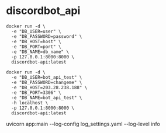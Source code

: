 # discordbot_api


```
docker run -d \
  -e "DB_USER=user" \
  -e "DB_PASSWORD=password" \
  -e "DB_HOST=host" \
  -e "DB_PORT=port" \
  -e "DB_NAME=db_name" \
  -p 127.0.0.1:8000:8000 \
  discordbot-api:latest
```

```
docker run -d \
  -e "DB_USER=bot_api_test" \
  -e "DB_PASSWORD=changeme" \
  -e "DB_HOST=203.28.238.188" \
  -e "DB_PORT=3306" \
  -e "DB_NAME=bot_api_test" \
  -h localhost \
  -p 127.0.0.1:8000:8000 \
  discordbot-api:latest
```

uvicorn app:main --log-config log_settings.yaml --log-level info